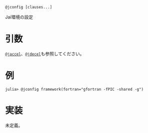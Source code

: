 ```
@jconfig [clauses...]
```

Jai環境の設定

# 引数

[`@jaccel`](@jaccel)、[`@jdecel`](@jdecel)も参照してください。

# 例

```julia-repl
julia> @jconfig framework(fortran="gfortran -fPIC -shared -g")
```

# 実装

未定義。
